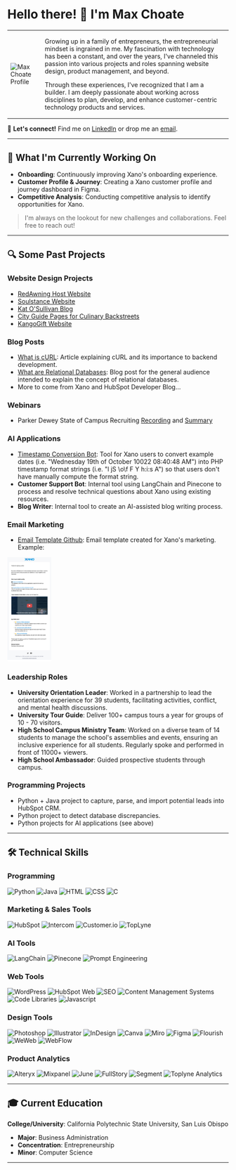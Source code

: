 # Hello there! 👋 I'm Max Choate

<table>
<tr>
<td> <img src="Max Choate Profile.png" alt="Max Choate Profile" width="800"/> </td>
<td>

Growing up in a family of entrepreneurs, the entrepreneurial mindset is ingrained in me. My fascination with technology has been a constant, and over the years, I've channeled this passion into various projects and roles spanning website design, product management, and beyond.

Through these experiences, I've recognized that I am a builder. I am deeply passionate about working across disciplines to plan, develop, and enhance customer-centric technology products and services.

</td>
</tr>
</table>

🔗 **Let's connect!** Find me on [LinkedIn](https://www.linkedin.com/in/max-choate/) or drop me an [email](mailto:maxchoate@gmail.com).

---

## 🌱 What I'm Currently Working On

- **Onboarding**: Continuously improving Xano's onboarding experience.
- **Customer Profile & Journey**: Creating a Xano customer profile and journey dashboard in Figma.
- **Competitive Analysis**: Conducting competitive analysis to identify opportunities for Xano.

> I'm always on the lookout for new challenges and collaborations. Feel free to reach out!

---

## 🔍 Some Past Projects

### Website Design Projects

- [RedAwning Host Website](https://host.redawning.com/)
- [Soulstance Website](https://www.soulstance.com/)
- [Kat O'Sullivan Blog](https://katosullivan.com/blog-homepage/)
- [City Guide Pages for Culinary Backstreets](https://culinarybackstreets.com/category/cities-category/lisbon/)
- [KangoGift Website](https://www.kangogift.com/)

### Blog Posts

- [What is cURL](https://www.xano.com/blog/what-is-curl/): Article explaining cURL and its importance to backend development.
- [What are Relational Databases](https://www.xano.com/blog/what-are-relational-databases/): Blog post for the general audience intended to explain the concept of relational databases.
- More to come from Xano and HubSpot Developer Blog...

### Webinars

- Parker Dewey State of Campus Recruiting [Recording](https://www.youtube.com/watch?v=BWZ0bKVW0OE/) and [Summary](https://info.parkerdewey.com/campus-recruiting-call-what-students-want/)

### AI Applications

- [Timestamp Conversion Bot](https://32c61b0a-e438-4f36-a36f-525a75824a2a-staging.weweb-preview.io/php_timestamp/): Tool for Xano users to convert example dates (i.e. "Wednesday 19th of October 10022 08:40:48 AM") into PHP timestamp format strings (i.e. "l jS \o\f F Y h:i:s A") so that users don't have manually compute the format string.
- **Customer Support Bot**: Internal tool using LangChain and Pinecone to process and resolve technical questions about Xano using existing resources.
- **Blog Writer**: Internal tool to create an AI-assisted blog writing process.

### Email Marketing

- [Email Template Github]([https://www.xano.com/blog/what-is-curl/](https://github.com/maxchoate3/Max_Choate/blob/f385de087783b2562a01b1dcd088d6285f06c12f/email_template)): Email template created for Xano's marketing. Example:
<td> <img src="Xano Email Template Example.png" alt="Email Template" width="100"/> </td>


### Leadership Roles

- **University Orientation Leader**: Worked in a partnership to lead the orientation experience for 39 students, facilitating activities, conflict, and mental health discussions.
- **University Tour Guide**: Deliver 100+ campus tours a year for groups of 10 - 70 visitors.
- **High School Campus Ministry Team**: Worked on a diverse team of 14 students to manage the school's assemblies and events, ensuring an inclusive experience for all students. Regularly spoke and performed in front of 11000+ viewers.
- **High School Ambassador**: Guided prospective students through campus.


### Programming Projects
- Python + Java project to capture, parse, and import potential leads into HubSpot CRM.
- Python project to detect database discrepancies.
- Python projects for AI applications (see above)


---

## 🛠 Technical Skills

### Programming
![Python](https://img.shields.io/badge/-Python-black?style=flat-square&logo=python)
![Java](https://img.shields.io/badge/-Java-black?style=flat-square&logo=java)
![HTML](https://img.shields.io/badge/-HTML5-black?style=flat-square&logo=html5)
![CSS](https://img.shields.io/badge/-CSS3-black?style=flat-square&logo=css3)
![C](https://img.shields.io/badge/-C-black?style=flat-square&logo=c)

### Marketing & Sales Tools
![HubSpot](https://img.shields.io/badge/-HubSpot-black?style=flat-square&logo=hubspot)
![Intercom](https://img.shields.io/badge/-Intercom-black?style=flat-square&logo=intercom)
![Customer.io](https://img.shields.io/badge/-Customer.io-black?style=flat-square&logo=customer.io)
![TopLyne](https://img.shields.io/badge/-TopLyne-black?style=flat-square)

### AI Tools
![LangChain](https://img.shields.io/badge/-LangChain-black?style=flat-square)
![Pinecone](https://img.shields.io/badge/-Pinecone-black?style=flat-square)
![Prompt Engineering](https://img.shields.io/badge/-Prompt_Engineering-black?style=flat-square)

### Web Tools
![WordPress](https://img.shields.io/badge/-WordPress-black?style=flat-square&logo=wordpress)
![HubSpot Web](https://img.shields.io/badge/-HubSpot-black?style=flat-square&logo=hubspot)
![SEO](https://img.shields.io/badge/-SEO-black?style=flat-square)
![Content Management Systems](https://img.shields.io/badge/-CMS-black?style=flat-square)
![Code Libraries](https://img.shields.io/badge/-Code_Libraries-black?style=flat-square)
![Javascript](https://img.shields.io/badge/-Javascript-black?style=flat-square&logo=javascript)

### Design Tools
![Photoshop](https://img.shields.io/badge/-Photoshop-black?style=flat-square&logo=adobe-photoshop)
![Illustrator](https://img.shields.io/badge/-Illustrator-black?style=flat-square&logo=adobe-illustrator)
![InDesign](https://img.shields.io/badge/-InDesign-black?style=flat-square&logo=adobe-indesign)
![Canva](https://img.shields.io/badge/-Canva-black?style=flat-square&logo=canva)
![Miro](https://img.shields.io/badge/-Miro-black?style=flat-square&logo=miro)
![Figma](https://img.shields.io/badge/-Figma-black?style=flat-square&logo=figma)
![Flourish](https://img.shields.io/badge/-Flourish-black?style=flat-square)
![WeWeb](https://img.shields.io/badge/-WeWeb-black?style=flat-square)
![WebFlow](https://img.shields.io/badge/-WebFlow-black?style=flat-square&logo=webflow)

### Product Analytics
![Alteryx](https://img.shields.io/badge/-Alteryx-black?style=flat-square&logo=alteryx)
![Mixpanel](https://img.shields.io/badge/-Mixpanel-black?style=flat-square&logo=mixpanel)
![June](https://img.shields.io/badge/-June-black?style=flat-square)
![FullStory](https://img.shields.io/badge/-FullStory-black?style=flat-square&logo=fullstory)
![Segment](https://img.shields.io/badge/-Segment-black?style=flat-square&logo=segment)
![Toplyne Analytics](https://img.shields.io/badge/-Toplyne-black?style=flat-square)

---

## 🎓 Current Education

**College/University**: California Polytechnic State University, San Luis Obispo

- **Major**: Business Administration
- **Concentration**: Entrepreneurship
- **Minor**: Computer Science

---
